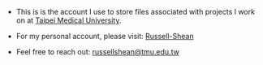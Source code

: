 - This is is the account I use to store files associated with projects I work on at <a href="https://www.tmu.edu.tw/">Taipei Medical University</a>. 
- For my personal account, please visit: <a href="https://github.com/Russell-Shean">Russell-Shean</a>

- Feel free to reach out: russellshean@tmu.edu.tw


<!---
Russell-Shean-TMU/Russell-Shean-TMU is a ✨ special ✨ repository because its `README.md` (this file) appears on your GitHub profile.
You can click the Preview link to take a look at your changes.
--->
